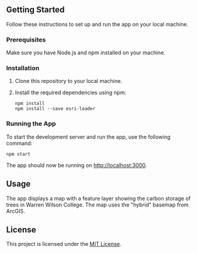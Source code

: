 ## Getting Started

Follow these instructions to set up and run the app on your local machine.

### Prerequisites

Make sure you have Node.js and npm installed on your machine.

### Installation

1. Clone this repository to your local machine.

2. Install the required dependencies using npm:

   ```
   npm install
   npm install --save esri-loader
   ```

### Running the App

To start the development server and run the app, use the following command:

```
npm start
```

The app should now be running on [http://localhost:3000](http://localhost:3000).

## Usage

The app displays a map with a feature layer showing the carbon storage of trees in Warren Wilson College. The map uses the "hybrid" basemap from ArcGIS.

## License

This project is licensed under the [MIT License](LICENSE).
